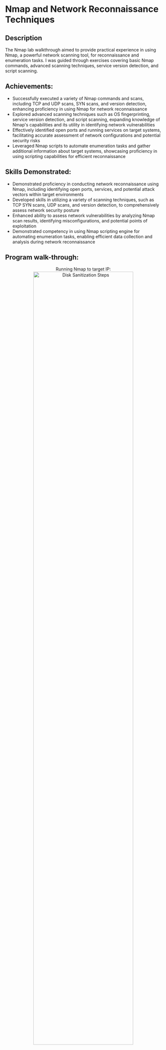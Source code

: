 <h1>Nmap and Network Reconnaissance Techniques</h1>

<h2>Description</h2>

The Nmap lab walkthrough aimed to provide practical experience in using Nmap, a powerful network scanning tool, for reconnaissance and enumeration tasks. I was guided through exercises covering basic Nmap commands, advanced scanning techniques, service version detection, and script scanning.



<h2>Achievements:</h2>

- Successfully executed a variety of Nmap commands and scans, including TCP and UDP scans, SYN scans, and version detection, enhancing proficiency in using Nmap for network reconnaissance
- Explored advanced scanning techniques such as OS fingerprinting, service version detection, and script scanning, expanding knowledge of Nmap's capabilities and its utility in identifying network vulnerabilities
- Effectively identified open ports and running services on target systems, facilitating accurate assessment of network configurations and potential security risks
- Leveraged Nmap scripts to automate enumeration tasks and gather additional information about target systems, showcasing proficiency in using scripting capabilities for efficient reconnaissance

<h2>Skills Demonstrated: </h2>

- Demonstrated proficiency in conducting network reconnaissance using Nmap, including identifying open ports, services, and potential attack vectors within target environments
- Developed skills in utilizing a variety of scanning techniques, such as TCP SYN scans, UDP scans, and version detection, to comprehensively assess network security posture
- Enhanced ability to assess network vulnerabilities by analyzing Nmap scan results, identifying misconfigurations, and potential points of exploitation
- Demonstrated competency in using Nmap scripting engine for automating enumeration tasks, enabling efficient data collection and analysis during network reconnaissance

<h2>Program walk-through:</h2>

<p align="center">
Running Nmap to target IP: <br/>
<img src="https://i.imgur.com/RjewlRT.png" height="80%" width="80%" alt="Disk Sanitization Steps"/>
<br />
<br />
Running commands with switches:  <br/>
<img src="https://github.com/Jayden-Marshall/NmapLab/assets/145166234/aa3c8fab-b723-4d7d-9dda-28949a265a12" height="80%" width="80%" alt="Disk Sanitization Steps"/>
<br />
<br />
Executing NSE scripts for the Nmap website: <br/>
<img src="https://github.com/Jayden-Marshall/NmapLab/assets/145166234/9efcc73f-bf1e-4296-8bf0-f471da54e8b9" height="80%" width="80%" alt="Disk Sanitization Steps"/>
<br />
<br />
Executing NSE scripts for the Nmap website Pt2:  <br/>
<img src="https://github.com/Jayden-Marshall/NmapLab/assets/145166234/105d45f9-6f72-4e2b-a4c6-55b38a621db0" height="80%" width="80%" alt="Disk Sanitization Steps"/>
<br />
<br />
Output of finding the correct NSE script:  <br/>
<img src="https://github.com/Jayden-Marshall/NmapLab/assets/145166234/0a68fe2f-c10a-46cb-9887-c24e22ffc8cd" height="80%" width="80%" alt="Disk Sanitization Steps"/>
<br />
<br />
XMAS port scan without Firewall Evasion:  <br/>
<img src="https://github.com/Jayden-Marshall/NmapLab/assets/145166234/ae96eafa-dc33-42e3-87c2-d76a1ba46914" height="80%" width="80%" alt="Disk Sanitization Steps"/>
<br />
<br />
SYN scan WITH Firewall Evasion (Nmap can login successfully to the FTP server on port 21):
<img src="https://github.com/Jayden-Marshall/NmapLab/assets/145166234/af548b01-c58c-44ff-ab5c-888254c72901" height="80%" width="80%" alt="Disk Sanitization Steps"/>
</p>

<!--
 ```diff
- text in red
+ text in green
! text in orange
# text in gray
@@ text in purple (and bold)@@
```
--!>
